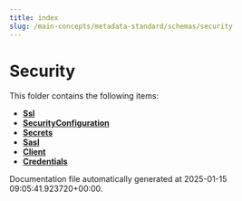 ```yaml
---
title: index
slug: /main-concepts/metadata-standard/schemas/security
---
```


# Security

This folder contains the following items:

- [**Ssl**](/main-concepts/metadata-standard/schemas/security/ssl)
- [**SecurityConfiguration**](/main-concepts/metadata-standard/schemas/security/securityconfiguration)
- [**Secrets**](/main-concepts/metadata-standard/schemas/security/secrets)
- [**Sasl**](/main-concepts/metadata-standard/schemas/security/sasl)
- [**Client**](/main-concepts/metadata-standard/schemas/security/client)
- [**Credentials**](/main-concepts/metadata-standard/schemas/security/credentials)


Documentation file automatically generated at 2025-01-15 09:05:41.923720+00:00.
